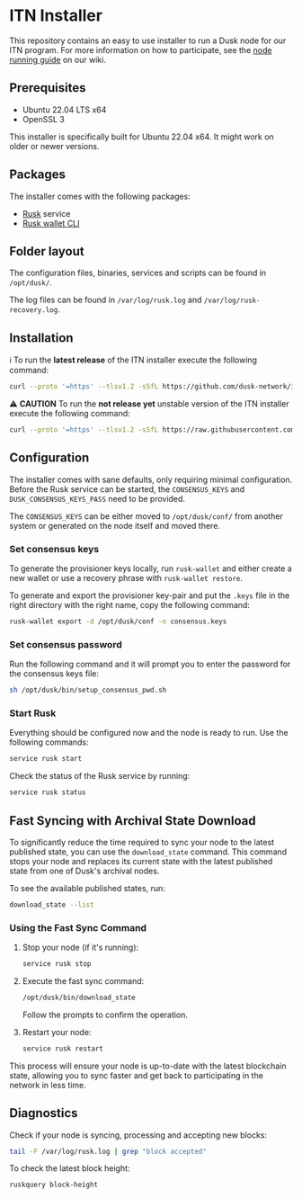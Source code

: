 # ITN Installer

This repository contains an easy to use installer to run a Dusk node for our ITN program. For more information on how to participate, see the [node running guide](https://docs.dusk.network/itn/node-running-guide/) on our wiki.

## Prerequisites

- Ubuntu 22.04 LTS x64
- OpenSSL 3

This installer is specifically built for Ubuntu 22.04 x64. It might work on older or newer versions.

## Packages

The installer comes with the following packages:
- [Rusk](https://github.com/dusk-network/rusk) service
- [Rusk wallet CLI](https://github.com/dusk-network/wallet-cli)

## Folder layout 

The configuration files, binaries, services and scripts can be found in `/opt/dusk/`. 

The log files can be found in `/var/log/rusk.log` and `/var/log/rusk-recovery.log`.

## Installation

:information_source: To run the **latest release** of the ITN installer execute the following command:
```sh
curl --proto '=https' --tlsv1.2 -sSfL https://github.com/dusk-network/itn-installer/releases/download/v0.1.7/itn-installer.sh | sudo sh
```

:warning: **CAUTION** To run the **not release yet** unstable version of the ITN installer execute the following command:
```sh
curl --proto '=https' --tlsv1.2 -sSfL https://raw.githubusercontent.com/dusk-network/itn-installer/main/itn-installer.sh | sudo sh
```

## Configuration

The installer comes with sane defaults, only requiring minimal configuration. Before the Rusk service can be started, the `CONSENSUS_KEYS` and `DUSK_CONSENSUS_KEYS_PASS` need to be provided. 

The `CONSENSUS_KEYS` can be either moved to `/opt/dusk/conf/` from another system or generated on the node itself and moved there. 

### Set consensus keys

To generate the provisioner keys locally, run `rusk-wallet` and either create a new wallet or use a recovery phrase with `rusk-wallet restore`. 

To generate and export the provisioner key-pair and put the `.keys` file in the right directory with the right name, copy the following command:
```sh
rusk-wallet export -d /opt/dusk/conf -n consensus.keys
```

### Set consensus password

Run the following command and it will prompt you to enter the password for the consensus keys file:
```sh
sh /opt/dusk/bin/setup_consensus_pwd.sh
```

### Start Rusk

Everything should be configured now and the node is ready to run. Use the following commands:
```sh
service rusk start
```

Check the status of the Rusk service by running:
```sh
service rusk status
```

## Fast Syncing with Archival State Download

To significantly reduce the time required to sync your node to the latest published state, you can use the `download_state` command. This command stops your node and replaces its current state with the latest published state from one of Dusk's archival nodes. 

To see the available published states, run:
```sh
download_state --list
```

### Using the Fast Sync Command

1. Stop your node (if it's running):
   ```sh
   service rusk stop
   ```

2. Execute the fast sync command:
   ```sh
   /opt/dusk/bin/download_state
   ```
   Follow the prompts to confirm the operation.

3. Restart your node:
   ```sh
   service rusk restart
   ```

This process will ensure your node is up-to-date with the latest blockchain state, allowing you to sync faster and get back to participating in the network in less time.

## Diagnostics

Check if your node is syncing, processing and accepting new blocks:
```sh
tail -F /var/log/rusk.log | grep "block accepted"
```

To check the latest block height:
```sh
ruskquery block-height
```
